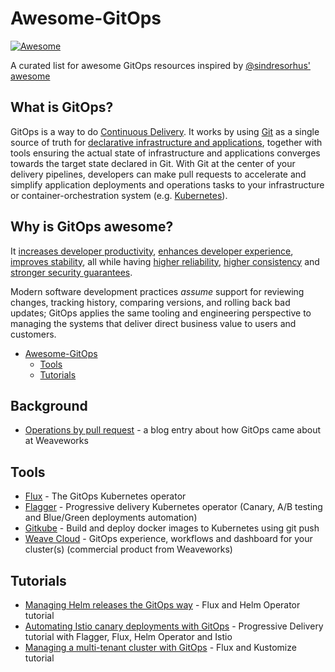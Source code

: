 # Awesome-GitOps

[![Awesome](https://awesome.re/badge.svg)](https://awesome.re)

A curated list for awesome GitOps resources inspired by [@sindresorhus' awesome](https://github.com/sindresorhus/awesome)

## What is GitOps?

GitOps is a way to do [Continuous Delivery](https://en.wikipedia.org/wiki/Continuous_delivery). It works by using [Git](https://git-scm.com/) as a single source of truth for [declarative infrastructure and applications](https://en.wikipedia.org/wiki/Infrastructure_as_code), together with tools ensuring the actual state of infrastructure and applications converges towards the target state declared in Git. With Git at the center of your delivery pipelines, developers can make pull requests to accelerate and simplify application deployments and operations tasks to your infrastructure or container-orchestration system (e.g. [Kubernetes](https://kubernetes.io/)).

## Why is GitOps awesome?

It [increases developer productivity](https://www.weave.works/technologies/gitops/#key-benefits), [enhances developer experience](https://www.weave.works/technologies/gitops/#key-benefits), [improves stability](https://www.weave.works/technologies/gitops/#key-benefits), all while having [higher reliability](https://www.weave.works/technologies/gitops/#key-benefits), [higher consistency](https://www.weave.works/technologies/gitops/#key-benefits) and [stronger security guarantees](https://www.weave.works/technologies/gitops/#key-benefits).

Modern software development practices _assume_ support for reviewing changes, tracking history, comparing versions, and rolling back bad updates; GitOps applies the same tooling and engineering perspective to managing the systems that deliver direct business value to users and customers.

- [Awesome-GitOps](#Awesome-GitOps)
  - [Tools](#Tools)
  - [Tutorials](#Tutorials)

## Background

- [Operations by pull request](https://www.weave.works/blog/gitops-operations-by-pull-request) - a blog entry about how GitOps came about at Weaveworks

## Tools

- [Flux](https://github.com/weaveworks/flux) - The GitOps Kubernetes operator
- [Flagger](https://github.com/weaveworks/flagger) - Progressive delivery Kubernetes operator (Canary, A/B testing and Blue/Green deployments automation)
- [Gitkube](https://gitkube.sh/) - Build and deploy docker images to Kubernetes using git push
- [Weave Cloud](https://www.weave.works/product/cloud/) - GitOps experience, workflows and dashboard for your cluster(s) (commercial product from Weaveworks)

## Tutorials

- [Managing Helm releases the GitOps way](https://github.com/fluxcd/helm-operator-get-started) - Flux and Helm Operator tutorial
- [Automating Istio canary deployments with GitOps](https://github.com/stefanprodan/gitops-istio) - Progressive Delivery tutorial with Flagger, Flux, Helm Operator and Istio
- [Managing a multi-tenant cluster with GitOps](https://github.com/stefanprodan/fluxcd-multi-tenancy) - Flux and Kustomize tutorial
